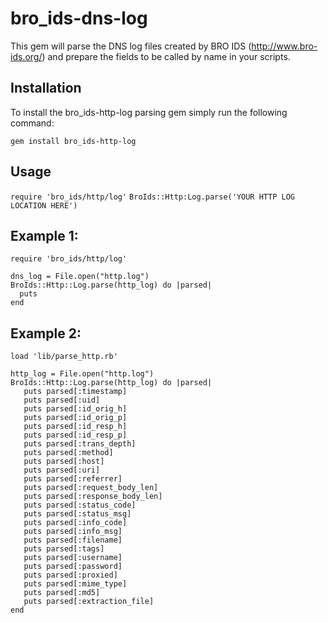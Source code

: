 # bro_ids-dns-log

This gem will parse the DNS log files created by BRO IDS (http://www.bro-ids.org/) and prepare the fields to be called by name in your scripts.


## Installation
To install the bro_ids-http-log parsing gem simply run the following command:

`gem install bro_ids-http-log`

## Usage

`require 'bro_ids/http/log'`
`BroIds::Http:Log.parse('YOUR HTTP LOG LOCATION HERE')`

## Example 1:

	require 'bro_ids/http/log'

	dns_log = File.open("http.log")
	BroIds::Http::Log.parse(http_log) do |parsed|
	  puts 
	end


## Example 2:

	load 'lib/parse_http.rb'

	http_log = File.open("http.log")
	BroIds::Http::Log.parse(http_log) do |parsed|
	   puts parsed[:timestamp]
	   puts parsed[:uid]
	   puts parsed[:id_orig_h]
	   puts parsed[:id_orig_p]
	   puts parsed[:id_resp_h]
	   puts parsed[:id_resp_p]
	   puts parsed[:trans_depth]
	   puts parsed[:method]
	   puts parsed[:host]
	   puts parsed[:uri]
	   puts parsed[:referrer]
	   puts parsed[:request_body_len]
	   puts parsed[:response_body_len]
	   puts parsed[:status_code]
	   puts parsed[:status_msg]
	   puts parsed[:info_code]
	   puts parsed[:info_msg]
	   puts parsed[:filename]
	   puts parsed[:tags]
	   puts parsed[:username]
	   puts parsed[:password]
	   puts parsed[:proxied]
	   puts parsed[:mime_type]
	   puts parsed[:md5]
	   puts parsed[:extraction_file]
	end

